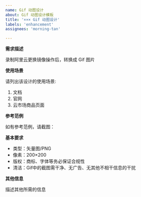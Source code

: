 ```yaml
---
name: Gif 动图设计
about: Gif 动图设计模板
title: '××× Gif 动图设计'
labels: 'enhancement'
assignees: 'morning-tan'

---
```


**需求描述**

录制阿里云更换镜像操作后，转换成 Gif 图片

**使用场景**

请列出该设计的使用场景:

1. 文档
2. 官网
3. 云市场商品页面

**参考范例**

如有参考范例，请截图：

**基本要求**

 - 类型：矢量图/PNG
 - 像素：200×200
 - 版权：商标、字体等务必保证合规性
 - 清洁：Gif中的截图需干净、无广告、无其他不相干信息的干扰

**其他信息**

描述其他所需的信息
